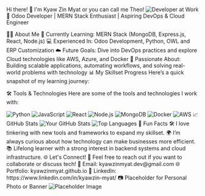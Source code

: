 Hi there! 👋 I'm Kyaw Zin Myat or you can call me Theo!
<img alt="Developer at Work" src="https://via.placeholder.com/800x200.png?text=Welcome+to+My+Profile">
🚀 Odoo Developer | MERN Stack Enthusiast | Aspiring DevOps & Cloud Engineer

🧑‍💻 About Me
🌱 Currently Learning: MERN Stack (MongoDB, Express.js, React, Node.js)
💻 Experienced In: Odoo Development, Python, OWL and ERP Customization
☁️ Future Goals: Dive into DevOps practices and explore Cloud technologies like AWS, Azure, and Docker
🎯 Passionate About: Building scalable applications, automating workflows, and solving real-world problems with technology
📊 My Skillset Progress
Here’s a quick snapshot of my learning journey:

🛠️ Tools & Technologies
Here are some of the tools and technologies I work with:

<img alt="Python" src="https://img.shields.io/badge/-Python-3776AB?style=flat-square&amp;logo=python&amp;logoColor=white">
<img alt="JavaScript" src="https://img.shields.io/badge/-JavaScript-F7DF1E?style=flat-square&amp;logo=javascript&amp;logoColor=black">
<img alt="React" src="https://img.shields.io/badge/-React-61DAFB?style=flat-square&amp;logo=react&amp;logoColor=black">
<img alt="Node.js" src="https://img.shields.io/badge/-Node.js-339933?style=flat-square&amp;logo=node.js&amp;logoColor=white">
<img alt="MongoDB" src="https://img.shields.io/badge/-MongoDB-47A248?style=flat-square&amp;logo=mongodb&amp;logoColor=white">
<img alt="Docker" src="https://img.shields.io/badge/-Docker-2496ED?style=flat-square&amp;logo=docker&amp;logoColor=white">
<img alt="AWS" src="https://img.shields.io/badge/-AWS-232F3E?style=flat-square&amp;logo=amazon-aws&amp;logoColor=white">
📈 GitHub Stats
<img alt="Your GitHub Stats" src="https://github-readme-stats.vercel.app/api?username=kyawzinmyat&amp;show_icons=true&amp;theme=radical">

<img alt="Top Languages" src="https://github-readme-stats.vercel.app/api/top-langs/?username=kyawzinmyat&amp;layout=compact&amp;theme=radical">
🎨 Fun Facts
🛠️ I love tinkering with new tools and frameworks to expand my skillset.
🌍 I’m always curious about how technology can make businesses more efficient.
📚 Lifelong learner with a strong interest in backend systems and cloud infrastructure.
🌐 Let's Connect!
💬 Feel free to reach out if you want to collaborate or discuss tech!
📧 Email: kyawzinmyat.dev@gmail.com
🌐 Portfolio: kyawzinmyat.github.io
💼 LinkedIn: https://www.linkedin.com/in/kyawzin-myat/
📷 Placeholder for Personal Photo or Banner
<img alt="Placeholder Image" src="https://via.placeholder.com/400x200.png?text=Your+Photo+Here">
